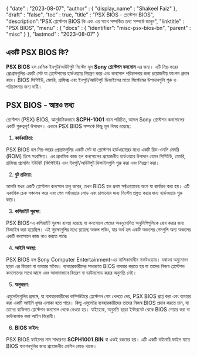 {
  "date" : "2023-08-07",
  "author" : {
    "display_name" : "Shakeel Faiz"
},
  "draft" : "false",
  "toc" : true,
  "title" : "PSX BIOS - প্লেস্টেশন BIOS",
  "description":"PSX প্লেস্টেশন BIOS কি এবং এর সাথে সম্পর্কিত তথ্য সম্পর্কে জানুন",
  "linktitle" : "PSX BIOS",
  "menu" : {
    "docs" : {
      "identifier": "misc-psx-bios-bn",
      "parent" : "misc"
}
},
  "lastmod" : "2023-08-07"
}

## একটি PSX BIOS কি?

**PSX BIOS** হল বেসিক ইনপুট/আউটপুট সিস্টেম মূল **Sony প্লেস্টেশন কনসোল** এর জন্য। এটি নিম্ন-স্তরের প্রোগ্রামগুলির একটি সেট যা প্লেস্টেশনের হার্ডওয়্যার নিয়ন্ত্রণ করে এবং কনসোল পরিচালনার জন্য প্রয়োজনীয় ফাংশন প্রদান করে। BIOS সিপিইউ, মেমরি, গ্রাফিক্স এবং ইনপুট/আউটপুট ডিভাইসের মতো সিস্টেমের উপাদানগুলি শুরু ও পরিচালনার জন্য দায়ী।

## PSX BIOS - আরও তথ্য

প্লেস্টেশন (PSX) BIOS, আনুষ্ঠানিকভাবে **SCPH-1001** নামে পরিচিত, আসল Sony প্লেস্টেশন কনসোলের একটি গুরুত্বপূর্ণ উপাদান। এখানে PSX BIOS সম্পর্কে কিছু মূল বিষয় রয়েছে:

1.  **কার্যকারিতা**:

PSX BIOS হল নিম্ন-স্তরের প্রোগ্রামগুলির একটি সেট যা প্লেস্টেশন হার্ডওয়্যারের মধ্যে একটি রিড-ওনলি মেমরি (ROM) চিপে সংরক্ষিত। এর প্রাথমিক কাজ হল কনসোলের প্রয়োজনীয় হার্ডওয়্যার উপাদান যেমন সিপিইউ, মেমরি, গ্রাফিক্স প্রসেসিং ইউনিট (জিপিইউ) এবং ইনপুট/আউটপুট ডিভাইসগুলি শুরু করা এবং নিয়ন্ত্রণ করা।
    
2.  **বুট প্রক্রিয়া**:

আপনি যখন একটি প্লেস্টেশন কনসোল চালু করেন, তখন BIOS হল প্রথম সফ্টওয়্যারের অংশ যা কার্যকর করা হয়। এটি একাধিক চেক সঞ্চালন করে এবং গেম সফ্টওয়্যার লোড এবং চালানোর জন্য সিস্টেম প্রস্তুত করার জন্য হার্ডওয়্যার শুরু করে।
    
3.  **কপিরাইট সুরক্ষা**:

PSX BIOS-এ কপিরাইট সুরক্ষা ব্যবস্থা রয়েছে যা কনসোলে গেমের অননুমোদিত অনুলিপিগুলিকে রোধ করার জন্য ডিজাইন করা হয়েছিল। এই সুরক্ষাগুলির মধ্যে রয়েছে অঞ্চল লকিং, যার অর্থ হল একটি অঞ্চলের গেমগুলি অন্য অঞ্চলের একটি কনসোলে কাজ নাও করতে পারে৷
    
4.  **আইনি অবস্থা**:

PSX BIOS হল Sony Computer Entertainment-এর মালিকানাধীন সফটওয়্যার। যথাযথ অনুমোদন ছাড়া এর বিতরণ বা ব্যবহার অবৈধ। ব্যবহারকারীদের সাধারণত BIOS ব্যবহার করতে হয় যা তাদের নিজস্ব প্লেস্টেশন কনসোলের সাথে আসে এবং আলাদাভাবে বিতরণ বা ডাউনলোড করার অনুমতি নেই।
    
5.  **অনুকরণ**:

এমুলেটরগুলির প্রসঙ্গে, যা ব্যবহারকারীদের কম্পিউটারে প্লেস্টেশন গেম খেলতে দেয়, PSX BIOS প্রাপ্ত করা এবং ব্যবহার করা একটি আইনি ধূসর এলাকা হতে পারে। কিছু এমুলেটর ব্যবহারকারীদের তাদের নিজস্ব BIOS প্রদান করতে চান, যা তাদের ব্যক্তিগত প্লেস্টেশন কনসোল থেকে নেওয়া হয়। যাইহোক, অনুমতি ছাড়া ইন্টারনেট থেকে BIOS শেয়ার করা বা ডাউনলোড করা আইন বিরোধী।
    
6.  **BIOS ফাইল**:

PSX BIOS ফাইলের নাম সাধারণত **SCPH1001.BIN** বা একই রকমের হয়। এটি একটি বাইনারি ফাইল যাতে BIOS ফাংশনগুলির জন্য প্রয়োজনীয় মেশিন কোড থাকে।

